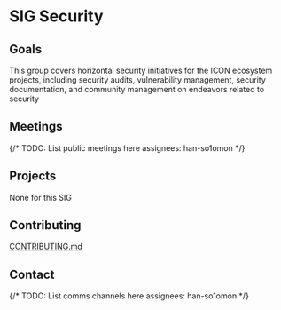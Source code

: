 
# SIG Security

## Goals

This group covers horizontal security initiatives for the ICON ecosystem projects, including security audits, vulnerability management, security documentation, and community management on endeavors related to security

## Meetings

{/* TODO: List public meetings here assignees: han-so1omon */}

## Projects

None for this SIG

## Contributing

[CONTRIBUTING.md](../../CONTRIBUTING.md)

## Contact

{/* 
  TODO: List comms channels here
  assignees: han-so1omon
*/}
